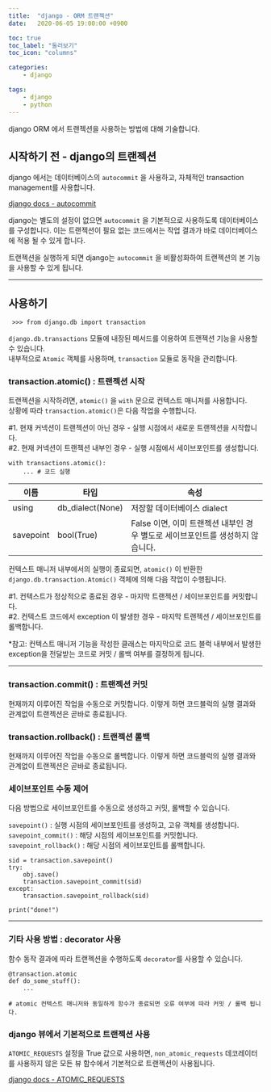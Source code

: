 ```yaml
---
title:  "django - ORM 트랜젝션"
date:   2020-06-05 19:00:00 +0900

toc: true
toc_label: "둘러보기"
toc_icon: "columns"

categories: 
    - django

tags:
    - django
    - python
---
```


django ORM 에서 트랜젝션을 사용하는 방법에 대해 기술합니다.

## 시작하기 전 - django의 트랜젝션
django 에서는 데이터베이스의 `autocommit` 을 사용하고, 자체적인 transaction management를 사용합니다.

[django docs - autocommit](https://docs.djangoproject.com/en/3.0/topics/db/transactions/#autocommit)

django는 별도의 설정이 없으면 `autocommit` 을 기본적으로 사용하도록 데이터베이스를 구성합니다. 이는 트랜젝션이 필요 없는 코드에서는 작업 결과가 바로 데이터베이스에 적용 될 수 있게 합니다.

트랜젝션을 실행하게 되면 django는 `autocommit` 을 비활성화하여 트랜젝션의 본 기능을 사용할 수 있게 됩니다.

----

## 사용하기
``` >>> from django.db import transaction```

`django.db.transactions` 모듈에 내장된 메서드를 이용하여 트랜젝션 기능을 사용할 수 있습니다.  
내부적으로 `Atomic` 객체를 사용하며, `transaction` 모듈로 동작을 관리합니다.

### transaction.atomic() : 트랜젝션 시작
트랜젝션을 시작하려면, `atomic()` 을 `with` 문으로 컨텍스트 매니저를 사용합니다.  
상황에 따라 `transaction.atomic()`은 다음 작업을 수행합니다.  

#1. 현재 커넥션이 트랜젝션이 아닌 경우 - 실행 시점에서 새로운 트랜젝션을 시작합니다.  
#2. 현재 커넥션이 트랜젝션 내부인 경우 - 실행 시점에서 세이브포인트를 생성합니다.

```
with transactions.atomic():
    ... # 코드 실행
```

|이름|타입|속성|
|-----|----|------|
using|db_dialect(None)|저장할 데이터베이스 dialect
savepoint|bool(True)|False 이면, 이미 트랜젝션 내부인 경우 별도로 세이브포인트를 생성하지 않습니다.

컨텍스트 매니저 내부에서의 실행이 종료되면, `atomic()` 이 반환한 `django.db.transaction.Atomic()` 객체에 의해 다음 작업이 수행됩니다.  

#1. 컨텍스트가 정상적으로 종료된 경우  -  마지막 트랜젝션 / 세이브포인트를 커밋합니다.  
#2. 컨텍스트 코드에서 exception 이 발생한 경우  - 마지막 트랜젝션 / 세이브포인트를 롤백합니다.  

*참고: 컨텍스트 매니저 기능을 작성한 클래스는 마지막으로 코드 블럭 내부에서 발생한 exception을 전달받는 코드로 커밋 / 롤백 여부를 결정하게 됩니다.

----

### transaction.commit() : 트랜젝션 커밋
현재까지 이루어진 작업을 수동으로 커밋합니다. 이렇게 하면 코드블럭의 실행 결과와 관계없이 트랜젝션은 곧바로 종료됩니다.

### transaction.rollback() : 트랜젝션 롤백
현재까지 이루어진 작업을 수동으로 롤백합니다. 이렇게 하면 코드블럭의 실행 결과와 관계없이 트랜젝션은 곧바로 종료됩니다.

### 세이브포인트 수동 제어
다음 방법으로 세이브포인트를 수동으로 생성하고 커밋, 롤백할 수 있습니다.

`savepoint()` : 실행 시점의 세이브포인트를 생성하고, 고유 객체를 생성합니다.  
`savepoint_commit()` : 해당 시점의 세이브포인트를 커밋합니다.  
`savepoint_rollback()` : 해당 시점의 세이브포인트를 롤백합니다.

```
sid = transaction.savepoint() 
try:
    obj.save()
    transaction.savepoint_commit(sid)
except:
    transaction.savepoint_rollback(sid)

print("done!")
```
----

### 기타 사용 방법 : decorator 사용
함수 동작 결과에 따라 트랜젝션을 수행하도록 `decorator`를 사용할 수 있습니다.

```
@transaction.atomic
def do_some_stuff():
    ...

# atomic 컨텍스트 매니저와 동일하게 함수가 종료되면 오류 여부에 따라 커밋 / 롤백 됩니다.
```

### django 뷰에서 기본적으로 트랜젝션 사용

`ATOMIC_REQUESTS` 설정을 True 값으로 사용하면, `non_atomic_requests` 데코레이터를 사용하지 않은 모든 뷰 함수에서 기본적으로 트랜젝션이 사용됩니다.

[django docs - ATOMIC_REQUESTS](https://docs.djangoproject.com/en/3.0/ref/settings/#std:setting-DATABASE-ATOMIC_REQUESTS)